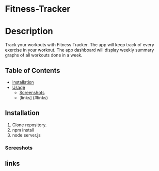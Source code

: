 # Fitness-Tracker

# Description
Track your workouts with Fitness Tracker. The app will keep track of every exercise in your workout. The app dashboard will display weekly summary graphs of all workouts done in a week.

## Table of Contents

* [Installation](#installation)
* [Usage](#usage)
    * [Screenshots](#screenshots)
    * [links] (#links)
## Installation

1. Clone repository. 
2. npm install
3. node server.js

### Screeshots




## links
